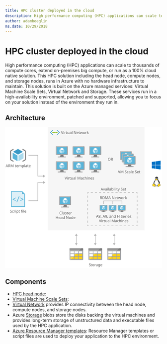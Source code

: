 ```yaml
---
title: HPC cluster deployed in the cloud
description: High performance computing (HPC) applications can scale to thousands of compute cores, extend on-premises big compute, or run as a 100% cloud native solution. This HPC solution including the head node, compute nodes, and storage nodes, runs in Azure with no hardware infrastructure to maintain.
author: adamboeglin
ms.date: 10/29/2018
---
```

# HPC cluster deployed in the cloud
High performance computing (HPC) applications can scale to thousands of compute cores, extend on-premises big compute, or run as a 100% cloud native solution. This HPC solution including the head node, compute nodes, and storage nodes, runs in Azure with no hardware infrastructure to maintain.
This solution is built on the Azure managed services: Virtual Machine Scale Sets, Virtual Network and Storage. These services run in a high-availability environment, patched and supported, allowing you to focus on your solution instead of the environment they run in.

## Architecture
<img src="media/hpc-cluster.svg" alt='architecture diagram' />

## Components
* [HPC head node](href="http://azure.microsoft.com/services/virtual-machines/): 
* [Virtual Machine Scale Sets](href="http://azure.microsoft.com/services/virtual-machine-scale-sets/): 
* [Virtual Network](http://azure.microsoft.com/services/virtual-network/) provides IP connectivity between the head node, compute nodes, and storage nodes.
* Azure [Storage](http://azure.microsoft.com/services/storage/) blobs store the disks backing the virtual machines and provides long-term storage of unstructured data and executable files used by the HPC application.
* [Azure Resource Manager templates](https://docs.microsoft.com/api/Redirecthref="http://azure.microsoft.com/documentation/articles/virtual-machines-windows-cli-deploy-templates/): Resource Manager templates or script files are used to deploy your application to the HPC environment.
